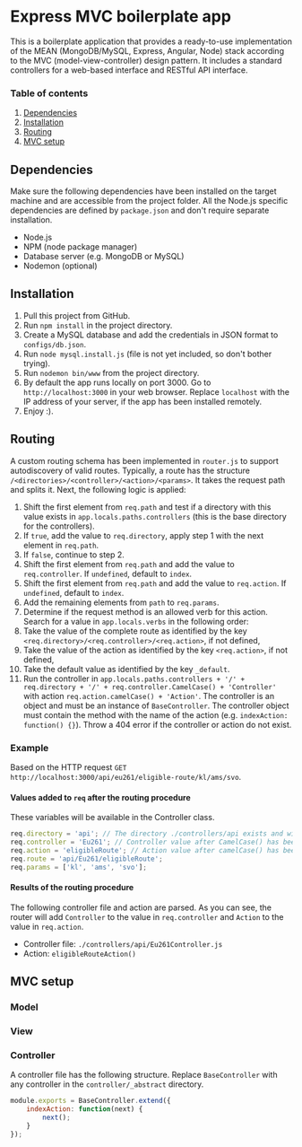 # Express MVC boilerplate app
This is a boilerplate application that provides a ready-to-use implementation of the MEAN (MongoDB/MySQL, Express, Angular, Node) stack according to the MVC (model-view-controller) design pattern. It includes a standard controllers for a web-based interface and RESTful API interface.

### Table of contents
1. [Dependencies](#dependencies)
2. [Installation](#installation)
3. [Routing](#routing)
4. [MVC setup](#mvc-setup)

## Dependencies
Make sure the following dependencies have been installed on the target machine and are accessible from the project folder. All the Node.js specific dependencies are defined by `package.json` and don't require separate installation.

* Node.js
* NPM (node package manager)
* Database server (e.g. MongoDB or MySQL)
* Nodemon (optional)

## Installation

1. Pull this project from GitHub.
2. Run `npm install` in the project directory.
3. Create a MySQL database and add the credentials in JSON format to `configs/db.json`.
4. Run `node mysql.install.js` (file is not yet included, so don't bother trying).
5. Run `nodemon bin/www` from the project directory.
6. By default the app runs locally on port 3000. Go to `http://localhost:3000` in your web browser. Replace `localhost` with the IP address of your server, if the app has been installed remotely.
7. Enjoy :).
 
## Routing
A custom routing schema has been implemented in `router.js` to support autodiscovery of valid routes. Typically, a route has the structure `/<directories>/<controller>/<action>/<params>`. It takes the request path and splits it. Next, the following logic is applied:

1. Shift the first element from `req.path` and test if a directory with this value exists in `app.locals.paths.controllers` (this is the base directory for the controllers).
  1. If `true`, add the value to `req.directory`, apply step 1 with the next element in `req.path`.
  2. If `false`, continue to step 2.
2. Shift the first element from `req.path` and add the value to `req.controller`. If `undefined`, default to `index`.
3. Shift the first element from `req.path` and add the value to `req.action`. If `undefined`, default to `index`.
4. Add the remaining elements from `path` to `req.params`.
5. Determine if the request method is an allowed verb for this action. Search for a value in `app.locals.verbs` in the following order:
  1. Take the value of the complete route as identified by the key `<req.directory>/<req.controller>/<req.action>`, if not defined,
  2. Take the value of the action as identified by the key `<req.action>`, if not defined,
  3. Take the default value as identified by the key `_default`.
6. Run the controller in `app.locals.paths.controllers + '/' + req.directory + '/' + req.controller.CamelCase() + 'Controller'` with action `req.action.camelCase() + 'Action'`. The controller is an object and must be an instance of `BaseController`. The controller object must contain the method with the name of the action (e.g. `indexAction: function() {}`). Throw a 404 error if the controller or action do not exist.

### Example
Based on the HTTP request `GET http://localhost:3000/api/eu261/eligible-route/kl/ams/svo`.

#### Values added to `req` after the routing procedure
These variables will be available in the Controller class.
```javascript
req.directory = 'api'; // The directory ./controllers/api exists and will be used
req.controller = 'Eu261'; // Controller value after CamelCase() has been applied
req.action = 'eligibleRoute'; // Action value after camelCase() has been applied
req.route = 'api/Eu261/eligibleRoute';
req.params = ['kl', 'ams', 'svo'];
```

#### Results of the routing procedure
The following controller file and action are parsed. As you can see, the router will add `Controller` to the value in `req.controller` and `Action` to the value in `req.action`.
- Controller file: `./controllers/api/Eu261Controller.js`
- Action: `eligibleRouteAction()`

## MVC setup
### Model

### View

### Controller
A controller file has the following structure. Replace `BaseController` with any controller in the `controller/_abstract` directory.
```javascript
module.exports = BaseController.extend({
    indexAction: function(next) {
        next();
    }
});
```

